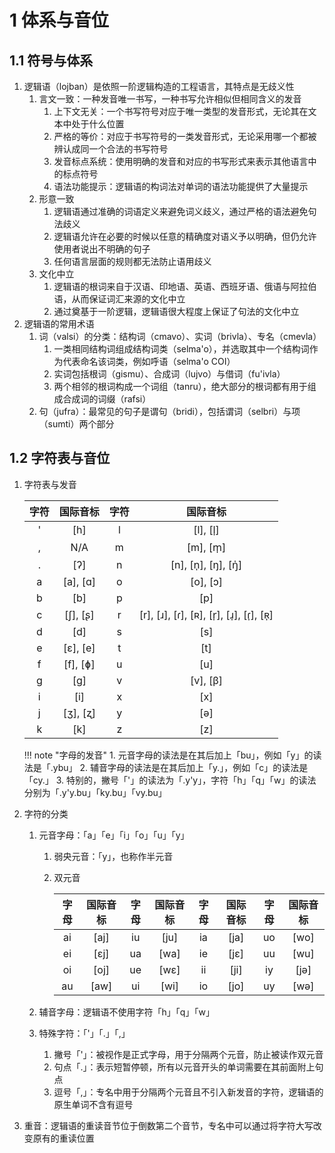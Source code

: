 # 1 体系与音位

## 1.1 符号与体系
1. 逻辑语（lojban）是依照一阶逻辑构造的工程语言，其特点是无歧义性
    1. 言文一致：一种发音唯一书写，一种书写允许相似但相同含义的发音
        1. 上下文无关：一个书写符号对应于唯一类型的发音形式，无论其在文本中处于什么位置
        2. 严格的等价：对应于书写符号的一类发音形式，无论采用哪一个都被辨认成同一个合法的书写符号
        3. 发音标点系统：使用明确的发音和对应的书写形式来表示其他语言中的标点符号
        4. 语法功能提示：逻辑语的构词法对单词的语法功能提供了大量提示
    2. 形意一致
        1. 逻辑语通过准确的词语定义来避免词义歧义，通过严格的语法避免句法歧义
        2. 逻辑语允许在必要的时候以任意的精确度对语义予以明确，但仍允许使用者说出不明确的句子
        3. 任何语言层面的规则都无法防止语用歧义
    3. 文化中立
        1. 逻辑语的根词来自于汉语、印地语、英语、西班牙语、俄语与阿拉伯语，从而保证词汇来源的文化中立
        2. 通过奠基于一阶逻辑，逻辑语很大程度上保证了句法的文化中立
2. 逻辑语的常用术语
    1. 词（valsi）的分类：结构词（cmavo）、实词（brivla）、专名（cmevla）
        1. 一类相同结构词组成结构词类（selma'o），并选取其中一个结构词作为代表命名该词类，例如呼语（selma'o COI）
        2. 实词包括根词（gismu）、合成词（lujvo）与借词（fu'ivla）
        3. 两个相邻的根词构成一个词组（tanru），绝大部分的根词都有用于组成合成词的词缀（rafsi）
    2. 句（jufra）：最常见的句子是谓句（bridi），包括谓词（selbri）与项（sumti）两个部分

## 1.2 字符表与音位
1. 字符表与发音

    <div class="text-table">

    | 字符  | 国际音标 | 字符  |                国际音标                |
    | :---: | :------: | :---: | :------------------------------------: |
    |   '   |   [h]    |   l   |                [l], [l̩]                |
    |   ,   |   N/A    |   m   |                [m], [m̩]                |
    |   .   |   [ʔ]    |   n   |           [n], [n̩], [ŋ], [ŋ̍]           |
    |   a   | [a], [ɑ] |   o   |                [o], [ɔ]                |
    |   b   |   [b]    |   p   |                  [p]                   |
    |   c   | [ʃ], [ʂ] |   r   | [r], [ɹ], [ɾ], [ʀ], [r̩], [ɹ̩], [ɾ̩], [ʀ̩] |
    |   d   |   [d]    |   s   |                  [s]                   |
    |   e   | [ɛ], [e] |   t   |                  [t]                   |
    |   f   | [f], [ɸ] |   u   |                  [u]                   |
    |   g   |   [ɡ]    |   v   |                [v], [β]                |
    |   i   |   [i]    |   x   |                  [x]                   |
    |   j   | [ʒ], [ʐ] |   y   |                  [ə]                   |
    |   k   |   [k]    |   z   |                  [z]                   |

    </div>

    !!! note "字母的发音"
        1. 元音字母的读法是在其后加上「bu」，例如「y」的读法是「.ybu」
        2. 辅音字母的读法是在其后加上「y.」，例如「c」的读法是「cy.」
        3. 特别的，撇号「'」的读法为「.y'y」，字符「h」「q」「w」的读法分别为「.y'y.bu」「ky.bu」「vy.bu」

2. 字符的分类
    1. 元音字母：「a」「e」「i」「o」「u」「y」
        1. 弱央元音：「y」，也称作半元音
        2. 双元音

            <div class="text-table">

            | 字母  | 国际音标 | 字母  | 国际音标 | 字母  | 国际音标 | 字母  | 国际音标 |
            | :---: | :------: | :---: | :------: | :---: | :------: | :---: | :------: |
            |  ai   |   [aj]   |  iu   |   [ju]   |  ia   |   [ja]   |  uo   |   [wo]   |
            |  ei   |   [ɛj]   |  ua   |   [wa]   |  ie   |   [jɛ]   |  uu   |   [wu]   |
            |  oi   |   [oj]   |  ue   |   [wɛ]   |  ii   |   [ji]   |  iy   |   [jə]   |
            |  au   |   [aw]   |  ui   |   [wi]   |  io   |   [jo]   |  uy   |   [wə]   |

            </div>

    2. 辅音字母：逻辑语不使用字符「h」「q」「w」
    3. 特殊字符：「'」「.」「,」
        1. 撇号「'」：被视作是正式字母，用于分隔两个元音，防止被读作双元音
        2. 句点「.」：表示短暂停顿，所有以元音开头的单词需要在其前面附上句点
        3. 逗号「,」：专名中用于分隔两个元音且不引入新发音的字符，逻辑语的原生单词不含有逗号

3. 重音：逻辑语的重读音节位于倒数第二个音节，专名中可以通过将字符大写改变原有的重读位置
